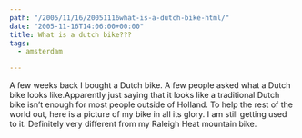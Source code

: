 ```yaml
---
path: "/2005/11/16/20051116what-is-a-dutch-bike-html/" 
date: "2005-11-16T14:06:00+00:00" 
title: What is a dutch bike???
tags:
  - amsterdam

---
```

<span class="full-image-block ssNonEditable"><span><img src="/static/500c9c42c4aa27cb90863e5e/50e9971de4b01058545b4678/50e99720e4b01058545b495c/1257622953737/dutchbike_small.jpg/1000w" alt="" /></span></span>A few weeks back I bought a Dutch bike. A few people asked what a Dutch bike looks like.Apparently just saying that it looks like&nbsp;a traditional Dutch bike isn&rsquo;t enough for most people outside of Holland. To help the rest of the world out, here is a picture of my bike in all its glory. I am still getting used to it. Definitely very different from my Raleigh Heat mountain bike.
